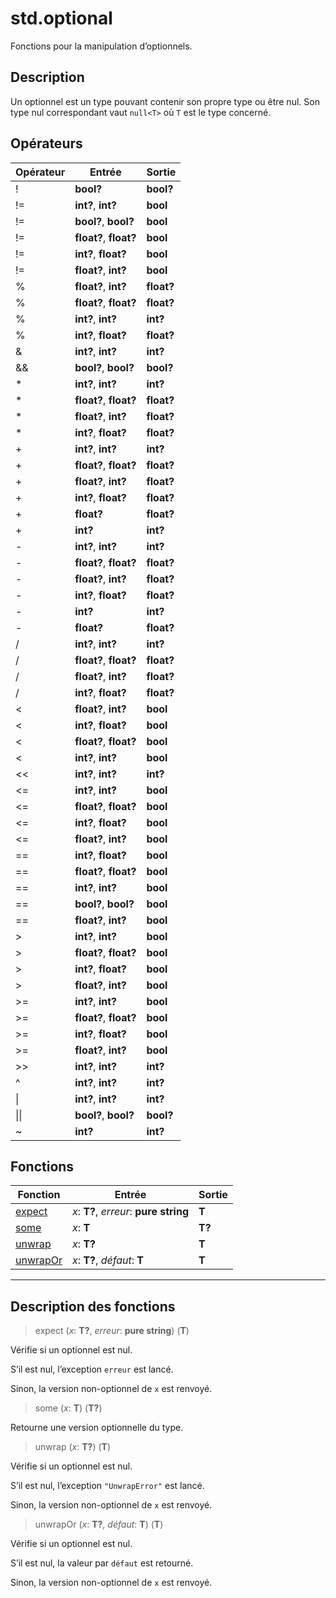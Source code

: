 # std.optional

Fonctions pour la manipulation d’optionnels.
## Description
Un optionnel est un type pouvant contenir son propre type ou être nul.
Son type nul correspondant vaut `null<T>` où `T` est le type concerné.
## Opérateurs
|Opérateur|Entrée|Sortie|
|-|-|-|
|!|**bool?**|**bool?**|
|!=|**int?**, **int?**|**bool**|
|!=|**bool?**, **bool?**|**bool**|
|!=|**float?**, **float?**|**bool**|
|!=|**int?**, **float?**|**bool**|
|!=|**float?**, **int?**|**bool**|
|%|**float?**, **int?**|**float?**|
|%|**float?**, **float?**|**float?**|
|%|**int?**, **int?**|**int?**|
|%|**int?**, **float?**|**float?**|
|&|**int?**, **int?**|**int?**|
|&&|**bool?**, **bool?**|**bool?**|
|*|**int?**, **int?**|**int?**|
|*|**float?**, **float?**|**float?**|
|*|**float?**, **int?**|**float?**|
|*|**int?**, **float?**|**float?**|
|+|**int?**, **int?**|**int?**|
|+|**float?**, **float?**|**float?**|
|+|**float?**, **int?**|**float?**|
|+|**int?**, **float?**|**float?**|
|+|**float?**|**float?**|
|+|**int?**|**int?**|
|-|**int?**, **int?**|**int?**|
|-|**float?**, **float?**|**float?**|
|-|**float?**, **int?**|**float?**|
|-|**int?**, **float?**|**float?**|
|-|**int?**|**int?**|
|-|**float?**|**float?**|
|/|**int?**, **int?**|**int?**|
|/|**float?**, **float?**|**float?**|
|/|**float?**, **int?**|**float?**|
|/|**int?**, **float?**|**float?**|
|<|**float?**, **int?**|**bool**|
|<|**int?**, **float?**|**bool**|
|<|**float?**, **float?**|**bool**|
|<|**int?**, **int?**|**bool**|
|<<|**int?**, **int?**|**int?**|
|<=|**int?**, **int?**|**bool**|
|<=|**float?**, **float?**|**bool**|
|<=|**int?**, **float?**|**bool**|
|<=|**float?**, **int?**|**bool**|
|==|**int?**, **float?**|**bool**|
|==|**float?**, **float?**|**bool**|
|==|**int?**, **int?**|**bool**|
|==|**bool?**, **bool?**|**bool**|
|==|**float?**, **int?**|**bool**|
|>|**int?**, **int?**|**bool**|
|>|**float?**, **float?**|**bool**|
|>|**int?**, **float?**|**bool**|
|>|**float?**, **int?**|**bool**|
|>=|**int?**, **int?**|**bool**|
|>=|**float?**, **float?**|**bool**|
|>=|**int?**, **float?**|**bool**|
|>=|**float?**, **int?**|**bool**|
|>>|**int?**, **int?**|**int?**|
|^|**int?**, **int?**|**int?**|
|\||**int?**, **int?**|**int?**|
|\|\||**bool?**, **bool?**|**bool?**|
|~|**int?**|**int?**|
## Fonctions
|Fonction|Entrée|Sortie|
|-|-|-|
|[expect](#func_0)|*x*: **T?**, *erreur*: **pure string**|**T**|
|[some](#func_1)|*x*: **T**|**T?**|
|[unwrap](#func_2)|*x*: **T?**|**T**|
|[unwrapOr](#func_3)|*x*: **T?**, *défaut*: **T**|**T**|


***
## Description des fonctions

<a id="func_0"></a>
> expect (*x*: **T?**, *erreur*: **pure string**) (**T**)

Vérifie si un optionnel est nul.

S’il est nul, l’exception `erreur` est lancé.

Sinon, la version non-optionnel de `x` est renvoyé.

<a id="func_1"></a>
> some (*x*: **T**) (**T?**)

Retourne une version optionnelle du type.

<a id="func_2"></a>
> unwrap (*x*: **T?**) (**T**)

Vérifie si un optionnel est nul.

S’il est nul, l’exception `"UnwrapError"` est lancé.

Sinon, la version non-optionnel de `x` est renvoyé.

<a id="func_3"></a>
> unwrapOr (*x*: **T?**, *défaut*: **T**) (**T**)

Vérifie si un optionnel est nul.

S’il est nul, la valeur par `défaut` est retourné.

Sinon, la version non-optionnel de `x` est renvoyé.


